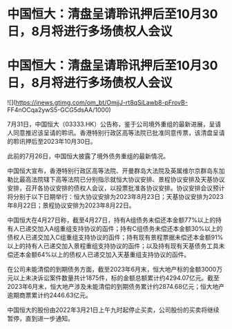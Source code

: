 # 中国恒大：清盘呈请聆讯押后至10月30日，8月将进行多场债权人会议

# 中国恒大：清盘呈请聆讯押后至10月30日，8月将进行多场债权人会议

![](https://inews.gtimg.com/om_bt/OmjjJ-rt8qSiLawb8-pFrovB-
FF4nOCqa2ywS5-GCG5dsAA/1000)

7月31日，中国恒大（03333.HK）公告称，鉴于公司境外重组的最新进展，呈请人同意推迟该呈请的聆讯。香港特别行政区高等法院已批准同意传票，该清盘呈请的聆讯押后至2023年10月30日。

此前的7月26日，中国恒大披露了境外债务重组的最新情况。

中国恒大宣布，香港特别行政区高等法院、开曼群岛大法院及英属维尔京群岛东加勒比最高法院辖下高等法院已分别指示就恒大协议安排、景程协议安排及天基协议安排，召开各协议安排的债权人会议，以投票批准各协议安排。协议安排会议预计将分别于以下日期举行：恒大协议安排为2023年8月23日；天基协议安排为2023年8月22日；景程协议安排为2023年8月22日。

中国恒大在4月27日称，截至4月27日，持有A组债务未偿还本金额77%以上的持有人已递交加入A组重组支持协议的函件；持有C组债务未偿还本金额30%以上的债权人已递交加入C组重组支持协议的函件；持有现有景程票据未偿还本金额91%以上的持有人已递交加入景程重组支持协议的函件；以及持有现有天基债务工具未偿还本金额64%以上的债权人已递交加入天基重组支持协议的函件。

在公司未能清偿的到期债务方面，截至2023年6月末，恒大地产标的金额3000万元以上未决诉讼案件数量共计1875件，标的金额总额累计约4294.07亿元。截至2023年6月末，恒大地产涉及未能清偿的到期债务累计约2874.68亿元；恒大地产逾期商票累计约2446.63亿元。

中国恒大的股份由2022年3月21日上午九时起停止买卖，公司股份的买卖将继续暂停，直到进一步通知。

